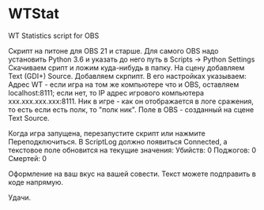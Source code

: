 # WTStat
WT Statistics script for OBS

Скрипт на питоне для OBS 21 и старше.
Для самого OBS надо установить Python 3.6 и указать до него путь в Scripts -> Python Settings
Скачиваем срипт и ложим куда-нибудь в папку.
На сцену добавляем Text (GDI+) Source.
Добавляем скрпипт. В его настройках указываем:
Адрес WT - если игра на том же компьютере что и OBS, оставляем localhost:8111; если нет, то IP адрес игрового компьютера xxx.xxx.xxx.xxx:8111.
Ник в игре - как он отображается в логе сражения, то есть если есть полк, то "полк ник".
Поле в OBS - созданный на сцене Text Source.

Когда игра запущена, перезапустите скрипт или нажмите Переподключиться. В ScriptLog должно появиться Connected, а текстовое поле обновится на текущие значения:
Убийств: 0
Поджогов: 0
Смертей: 0

Оформление на ваш вкус на вашей совести. Текст можете подправить в коде напрямую.

Удачи.
